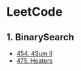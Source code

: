 # LeetCode      
      
## 1. BinarySearch     

* [454. 4Sum II](https://github.com/benny201/LeetCode-Notes-and-Codes/tree/master/454.%204Sum%20II "454. 4Sum II")
* [475. Heaters](https://github.com/benny201/LeetCode-Notes-and-Codes/tree/master/475.%20Heaters "475. Heaters")


